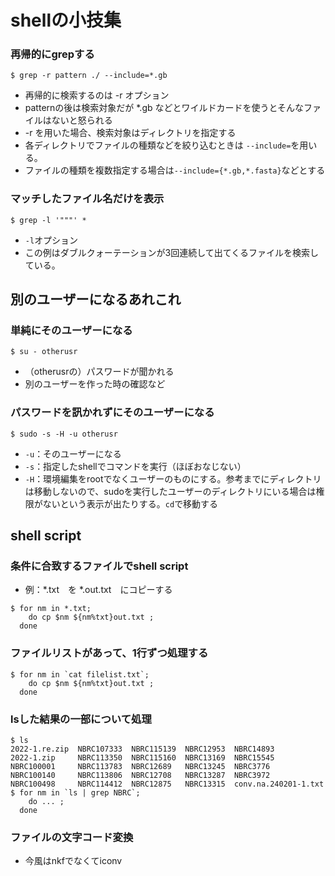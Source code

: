 # shellの小技集

### 再帰的にgrepする
```
$ grep -r pattern ./ --include=*.gb
```
- 再帰的に検索するのは -r オプション
- patternの後は検索対象だが *.gb などとワイルドカードを使うとそんなファイルはないと怒られる
- -r を用いた場合、検索対象はディレクトリを指定する
- 各ディレクトリでファイルの種類などを絞り込むときは `--include=`を用いる。
- ファイルの種類を複数指定する場合は`--include={*.gb,*.fasta}`などとする

### マッチしたファイル名だけを表示
```
$ grep -l '"""' * 
```
- `-l`オプション
- この例はダブルクォーテーションが3回連続して出てくるファイルを検索している。

## 別のユーザーになるあれこれ
### 単純にそのユーザーになる
```
$ su - otherusr
```
- （otherusrの）パスワードが聞かれる
- 別のユーザーを作った時の確認など

### パスワードを訊かれずにそのユーザーになる
```
$ sudo -s -H -u otherusr
```
- `-u`：そのユーザーになる
- `-s`：指定したshellでコマンドを実行（ほぼおなじない）
- `-H`：環境編集をrootでなくユーザーのものにする。参考までにディレクトリは移動しないので、sudoを実行したユーザーのディレクトリにいる場合は権限がないという表示が出たりする。`cd`で移動する



## shell script

### 条件に合致するファイルでshell script
- 例：*.txt　を *.out.txt　にコピーする
```
$ for nm in *.txt;
    do cp $nm ${nm%txt}out.txt ;
  done
```

### ファイルリストがあって、1行ずつ処理する
```
$ for nm in `cat filelist.txt`;
    do cp $nm ${nm%txt}out.txt ;
  done
```

### lsした結果の一部について処理
```
$ ls
2022-1.re.zip  NBRC107333  NBRC115139  NBRC12953  NBRC14893
2022-1.zip     NBRC113350  NBRC115160  NBRC13169  NBRC15545
NBRC100001     NBRC113783  NBRC12689   NBRC13245  NBRC3776
NBRC100140     NBRC113806  NBRC12708   NBRC13287  NBRC3972
NBRC100498     NBRC114412  NBRC12875   NBRC13315  conv.na.240201-1.txt
$ for nm in `ls | grep NBRC`;
    do ... ;
  done
```

### ファイルの文字コード変換
- 今風はnkfでなくてiconv
